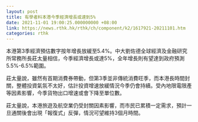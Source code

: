 ```yaml
---
layout: post
title: 有學者料本港今季經濟增長或達到5%
date: 2021-11-01 19:00:25.000000000 +08:00
link: https://news.rthk.hk/rthk/ch/component/k2/1617921-20211101.htm
categories: rthk
---
```


本港第3季經濟預估數字按年增長放緩至5.4%。中大劉佐德全球經濟及金融研究所常務所長莊太量相信，今季經濟增長或達5%，全年增長則有望達到政府預測5.5%-6.5%範圍。

莊太量說，雖然有首期消費券帶動，但第3季並非傳統消費旺季，而本港長時間封關，整體投資氣氛不太好，估計投資增速放緩情況今季仍會持續。受內地限電限產等因素影響，今季貨物出口增速或會下降至單位數。

莊太量說，本港旅遊及航空業仍受封關因素影響，而市民已累積一定需求，預計一旦通關後會出現「報復式」反彈，情況可望維持3個月時間。
